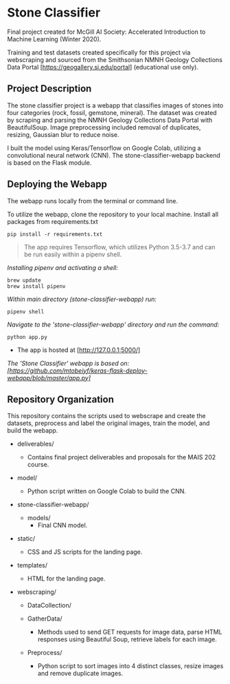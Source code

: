 # Stone Classifier 
Final project created for McGill AI Society: Accelerated Introduction to Machine Learning (Winter 2020).

Training and test datasets created specifically for this project via webscraping and sourced from the Smithsonian NMNH Geology Collections Data Portal [https://geogallery.si.edu/portal] (educational use only). 

## Project Description

The stone classifier project is a webapp that classifies images of stones into four categories (rock, fossil, gemstone, mineral). The dataset was created by scraping and parsing the NMNH Geology Collections Data Portal with BeautifulSoup. Image preprocessing included removal of duplicates, resizing, Gaussian blur to reduce noise. 

I built the model using Keras/Tensorflow on Google Colab, utilizing a convolutional neural network (CNN). The stone-classifier-webapp backend is based on the Flask module. 

## Deploying the Webapp

The webapp runs locally from the terminal or command line. 

To utilize the webapp, clone the repository to your local machine. Install all packages from requirements.txt
```
pip install -r requirements.txt
```
>The app requires Tensorflow, which utilizes Python 3.5-3.7 and can be run easily within a pipenv shell.

*Installing pipenv and activating a shell:*
```
brew update
brew install pipenv 
```
*Within main directory (stone-classifier-webapp) run:*
```
pipenv shell
```
*Navigate to the 'stone-classifier-webapp' directory and run the command:*
```
python app.py
```

- The app is hosted at [http://127.0.0.1:5000/]

*The 'Stone Classifier' webapp is based on:
[https://github.com/mtobeiyf/keras-flask-deploy-webapp/blob/master/app.py]*

## Repository Organization

This repository contains the scripts used to webscrape and create the datasets, preprocess and label the original images, train the model, and build the webapp. 

- deliverables/
  - Contains final project deliverables and proposals for the MAIS 202 course.

- model/
  - Python script written on Google Colab to build the CNN.

- stone-classifier-webapp/
  - models/
    - Final CNN model.

- static/
  - CSS and JS scripts for the landing page.

- templates/
  - HTML for the landing page.

- webscraping/
  - DataCollection/	

  - GatherData/
    - Methods used to send GET requests for image data, parse HTML responses using Beautiful Soup, retrieve labels for each         image.

  - Preprocess/
    - Python script to sort images into 4 distinct classes, resize images and remove duplicate images.

